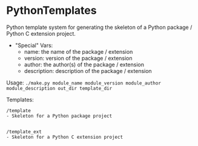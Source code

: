 PythonTemplates
===============
Python template system for generating the skeleton of a Python package / Python C extension project.

 * "Special" Vars:
     * name: the name of the package / extension
     * version: version of the package / extension
     * author: the author(s) of the package / extension
     * description: description of the package / extension


Usage:
`./make.py module_name module_version module_author module_description out_dir template_dir`
	

Templates:

	/template
	- Skeleton for a Python package project


	/template_ext
	- Skeleton for a Python C extension project
